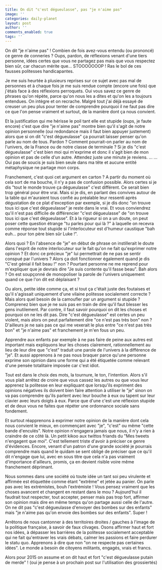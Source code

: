 ```yaml
---
title: On dit "c'est dégueulasse", pas "je n'aime pas"
image: ''
categories: daily-planet
layout: post
author: ''
comments_enabled: true
tags: ''
---
```

On dit "je n'aime pas" ! Combien de fois avez-vous entendu (ou prononcé) ce genre de conneries ? Oups, pardon, de réflexions venant d'une tiers personne, idées certes que vous ne partagez pas mais que vous respectez bien sûr, car chacun mérite que... STOOOOOOOP ! Ras le bol de ces fausses politesses handicapantes.

Je me suis heurtée à plusieurs reprises sur ce sujet avec pas mal de personnes et à chaque fois je me suis rendue compte (encore une fois) que j'étais face à des réflexions perroquets. Oui vous savez ce genre de phrases qu'on répète, parce qu'on nous les a dites et qu'on les a toujours entendues. On intègre et on recrache. Malgré tout j'ai déjà essayé de creuser un peu plus pour tenter de comprendre pourquoi il ne faut pas dire ce que l'on pense vraiment et surtout, de la manière dont ça nous convient.

Et la justification qui me hérisse le poil tant elle est stupide (oups, je faute encore) c'est que dire "je n'aime pas" montre bien qu'il s'agit de notre opinion personnelle (oui redondance mais il faut bien appuyer justement) alors que si on dit "c'est dégueulasse" ça pourrait laisser penser qu'on parle au nom de tous. Pardon ? Comment pourrait-on parler au nom de l'univers, de la France ou de notre classe de terminale ? Si je dis "c'est dégueulasse" c'est bien moi qui m'exprime et donc il s'agit bien de mon opinion et pas de celle d'un autre. Attendez juste une minute je reviens. ... ... Oui pas de soucis je suis bien seule dans ma tête et aucune entité métaphysique ne partage mon corps.

Franchement, c'est quoi cet argument en carton ? A partir du moment où cela sort de ma bouche, il n'y a pas de confusion possible. Alors certes si je dis "tout le monde trouve ça dégueulasse" c'est différent. Ce serait bien trop général pour être vrai. Mais si je dis, en parlant des convives autour de la table qui m'auraient tous confié au préalable leur ressenti après dégustation de ce plat d'exception par exemple, si je dis donc "on trouve tous ici que c'est dégueulasse" je reste dans le vrai. Et vous conviendrez qu'il n'est pas difficile de différencier "c'est dégueulasse" de "on trouve tous ici que c'est dégueulasse". Et à la rigueur si on a un doute, on peut poser cette question étrange "tu parles pour qui là ?" à laquelle on recevra comme réponse tout stupide si l'interlocuteur est d'humeur caustique "bah euh... pour ton père bien sûr Luke !".

Alors quoi ? En l'absence de "je" en début de phrase on instillerait le doute dans l'esprit de notre interlocuteur sur le fait qu'on ne fait qu'exprimer notre opinion ? Et donc ce précieux "je" lui permettrait de ne pas se sentir conspué par l'univers ? Alors ça doit fonctionner également quand je dis "C'est génial il fait beau !" non ? Pourtant personne ne me reprend pour m'expliquer que je devrais dire "Je suis contente qu'il fasse beau". Bah alors ? On est soupçonné de monopoliser la parole de l'univers uniquement quand ce que l'on dit est déplaisant ?

Ou alors, petite idée comme ça, et si tout ça c'était juste des foutaises et qu'il s'agissait uniquement d'une vilaine politesse socialement correcte ? Mais alors quel besoin de la camoufler par un argument si stupide ? Comprenez bien que je ne suis pas en train de dire qu'il faut blesser les gens inutilement. Par contre, il faut savoir pourquoi on dit les choses et pourquoi on ne les dit pas. Dire "c'est dégueulasse" est certes un peu violent, mais alors on peut parfaitement dire "ce n'est pas très bon" non ? D'ailleurs je ne sais pas ce qui me vexerait le plus entre "ce n'est pas très bon" et "je n'aime pas" et franchement je m'en fous un peu.

Apprendre aux enfants par exemple à ne pas faire de peine aux autres est important mais expliquons leur les choses clairement, rationnellement au lieu de leur dire que "c'est" traduit une parole de l'univers à la différence de "je". Et aussi apprenons à ne pas nous braquer parce qu'une personne exprime son opinion dans une forme qui a été étiquetée comme relevant d'une pensée totalitaire imposée car c'est idiot.

Tout est dans le choix des mots, la tournure, le ton, l'intention. Alors s'il vous plait arrêtez de croire que vous cassez les autres ou que vous leur apprenez la politesse en leur expliquant que lorsqu'ils expriment des opinions négatives ils doivent bien faire attention à utiliser le "je" sinon on va pas comprendre qu'ils parlent avec leur bouche à eux ou tapent sur leur clavier avec leurs doigts à eux. Parce que d'une c'est une réflexion stupide et de deux vous ne faites que répéter une ordonnance sociale sans fondement.

Et surtout réapprenons à exprimer notre opinion de la manière dont cela nous convient le mieux, en commençant avec "je", "c'est" ou même "cette bande d'enculés". Notre opinion n'engagera jamais que nous, il n'y a rien à craindre de ce côté là. Un petit kikoo aux twittos friands du "Mes tweets n'engagent que moi". C'est tellement triste d'avoir à préciser ce genre d'évidences. Encore, venant d'un patron d'une grande société je pourrais comprendre mais quand le quidam se sent obligé de préciser que ce qu'il dit n'engage que lui, avec en sous titre que cela n'a pas vraiment d'importance d'ailleurs, promis, ça en devient risible voire même franchement déprimant.

Nous sommes dans une société où toute idée un tant soi peu virulente et affirmée est étiquettée comme étant "extrême" et jetée au panier. On parle pas avec les extrémistes, bouh l'extrémiste ! Vous pensez vraiment que les choses avancent et changent en restant dans le mou ? Aujourd'hui il faudrait tout respecter, tout accepter, penser mais pas trop fort, affirmer son opinion mais dire en même temps qu'on partage aussi celle de l'autre. On ne dit pas "c'est dégueulasse d'envoyer des bombes sur des enfants" mais "je n'aime pas qu'on envoie des bombes sur des enfants". Super !

Arrêtons de nous cantonner à des territoires droites / gauches à l'image de la politique française, à savoir de faux clivages. Osons affirmer haut et fort nos idées, à dépasser les barrières de la politesse socialement acceptable qui ne fait qu'entraver les vrais débats, calmer les passions et faire perdurer le statu quo. Apprenons à dire que non "on ne respecte pas certaines idées". Le monde a besoin de citoyens militants, engagés, vrais et francs. 

Alors pour 2015 on assume et on dit haut et fort "c'est dégueulasse putain de merde" ! (oui je pense à un prochain post sur l'utilisation des grossiertés)
